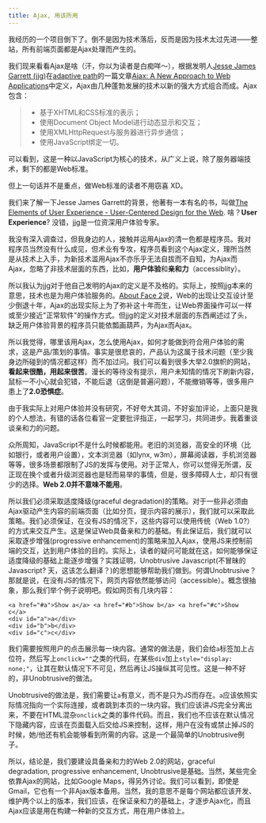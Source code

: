 ```yaml
---
title: Ajax, 用该所用
---
```

我经历的一个项目倒下了。倒不是因为技术落后，反而是因为技术太过先进——整站，所有前端页面都是Ajax处理而产生的。

我们现来看看Ajax是啥（汗，你以为读者是白痴咩～），根据发明人[Jesse James Garrett (jjg)][0]在[adaptive path][1]的一篇文章[Ajax: A New Approach to Web Applications][2]中定义，Ajax由几种蓬勃发展的技术以新的强大方式组合而成。Ajax包含：

> * 基于XHTML和CSS标准的表示；
> * 使用Document Object Model进行动态显示和交互；
> * 使用XMLHttpRequest与服务器进行异步通信；
> * 使用JavaScript绑定一切。
> 

可以看到，这是一种以JavaScript为核心的技术，从广义上说，除了服务器端技术，剩下的都是Web标准。

但上一句话并不是重点，做Web标准的读者不用窃喜 XD。

我们来了解一下Jesse James Garrett的背景，他著有一本有名的书，叫做[The Elements of User Experience - User-Centered Design for the Web][3]. 啥？**User Experience**? 没错，jjg是一位资深用户体验专家。

我没有深入调查过，但我身边的人，接触并运用Ajax的清一色都是程序员。我对程序员当然没有什么成见，但术业有专攻，程序员看到这个Ajax定义，理所当然是从技术上入手，为新技术滥用Ajax不亦乐乎无法自拔而不自知，为Ajax而Ajax，忽略了非技术层面的东西，比如，**用户体验**和**亲和力**（accessiblity）。

所以我认为jjg对于他自己发明的Ajax的定义是不及格的。实际上，按照jjg本来的意思，技术也是为用户体验服务的。[About Face 2][4]说，Web的出现让交互设计至少倒退十年，Ajax的出现实际上为了弥补这十年而生，让Web界面操作可以一样或至少接近"正常软件"的操作方式。但jjg的定义对技术层面的东西阐述过了头，缺乏用户体验背景的程序员只能依瓢画葫芦，为Ajax而Ajax。

所以我觉得，哪里该用Ajax，怎么使用Ajax，如何才能做到符合用户体验的需求，这是产品/策划的事情。事实是很悲哀的，产品认为这属于技术问题（至少我身边所碰到的情况都这样）而不加过问。我们可以看到很多大举2.0旗帜的网站，**看起来很酷，用起来很苦**。漫长的等待没有提示，用户未知情的情况下刷新内容，鼠标一不小心就会犯错，不能后退（这倒是普遍问题），不能撤销等等，很多用户患上了**2.0恐惧症**。

由于我实际上对用户体验并没有研究，不好夸大其词，不好妄加评论，上面只是我的个人想法，有错的话各位看官一定要批评指正，一起学习，共同进步。我着重谈谈亲和力的问题。

众所周知，JavaScript不是什么时候都能用。老旧的浏览器，高安全的环境（比如银行，或者用户设置），文本浏览器（如lynx, w3m），屏幕阅读器，手机浏览器等等，很多场景都限制了JS的发挥与使用。对于正常人，你可以觉得无所谓，反正现在换个或者升级浏览器也是轻而易举的事情，但是，很多障碍人士，却只有很少的选择。**Web 2.0并不意味不能用**。

所以我们必须采取适度降级(graceful degradation)的策略。对于一些非必须由Ajax驱动产生内容的前端页面（比如分页，提示内容的展示），我们就可以采取此策略。我们必须保证，在没有JS的情况下，这些内容可以使用传统（Web 1.0?）的方式来交互产生。这是保证Web具备亲和力的基础。有此保证后，我们就可以采取逐步增强(progressive enhancement)的策略来加入Ajax，使用JS来控制前端的交互，达到用户体验的目的。实际上，读者的疑问可能就在这，如何能够保证适度降级的基础上能逐步增强？实践证明，Unobtrusive Javascript(不冒昧的Javascript? 天，这该怎么翻译？)的思想能够帮助我们做到。何谓Unobtrusive？那就是说，在没有JS的情况下，网页内容依然能够访问（accessible）。概念很抽象，那么我们举个例子说明吧。假如网页有几块内容：

    <a href="#a">Show a</a> <a href="#b">Show b</a> <a href="#c">Show c</a>
    <div id="a">a</div>
    <div id="b">b</div>
    <div id="c">c</div>

我们需要按照用户的点击展示每一块内容。通常的做法是，我们会给`a`标签加上占位符，然后写上`onclick=""`之类的代码，在某些`div`加上`style="display: none;"`，让其在默认情况下不可见，然后再让JS操纵其可见性。这是一种不好的，非Unobtrusive的做法。

Unobtrusive的做法是，我们需要让`a`有意义，而不是只为JS而存在。`a`应该依照实际情况指向一个实际连接，或者跳到本页的一块内容。我们应该讲JS完全分离出来，不要在HTML混杂`onclick`之类的事件代码。而且，我们也不应该在默认情况下隐藏内容，应该在页面载入后交给JS来控制，这样，用户在没有或禁止掉JS的时候，她/他还有机会能够看到所需的内容。这是一个最简单的Unobtrusive例子。

所以，结论是，我们要建设具备亲和力的Web 2.0的网站，graceful degradation, progressive enhancement, Unobtrusive是基础。当然，某些完全依靠Ajax的网站，比如Google Maps，得另外讨论。我们可以看到，即使是Gmail，它也有一个非Ajax版本备用。当然，我的意思不是每个网站都应该开发、维护两个以上的版本，我们应该，在保证亲和力的基础上，才逐步Ajax化，而且Ajax应该是用在构建一种新的交互方式，用在用户体验上。

[0]: http://jjg.net/
[1]: http://www.adaptivepath.com
[2]: http://www.adaptivepath.com/publications/essays/archives/000385.php
[3]: http://www.jjg.net/elements/
[4]: http://www.dearbook.com.cn/book/viewbook.aspx?pno=TS0029148

